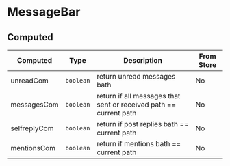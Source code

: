 # MessageBar

## Computed

<!-- @vuese:MessageBar:computed:start -->
|Computed|Type|Description|From Store|
|---|---|---|---|
|unreadCom|`boolean`|return unread messages bath|No|
|messagesCom|`boolean`|return if all messages that sent or received path == current path|No|
|selfreplyCom|`boolean`|return if post replies bath == current path|No|
|mentionsCom|`boolean`|return if mentions bath == current path|No|

<!-- @vuese:MessageBar:computed:end -->


